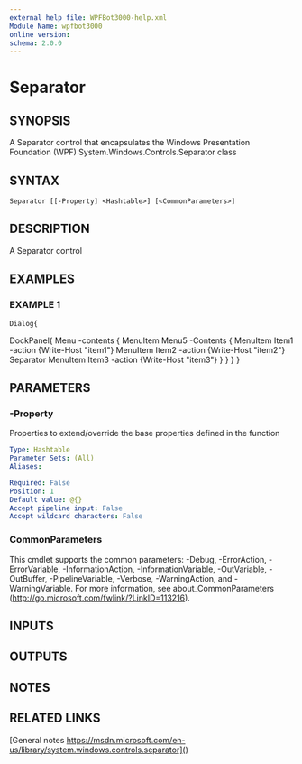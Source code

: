 ```yaml
---
external help file: WPFBot3000-help.xml
Module Name: wpfbot3000
online version:
schema: 2.0.0
---
```


# Separator

## SYNOPSIS
A Separator control that encapsulates the Windows Presentation Foundation (WPF) System.Windows.Controls.Separator class

## SYNTAX

```
Separator [[-Property] <Hashtable>] [<CommonParameters>]
```

## DESCRIPTION
A Separator control

## EXAMPLES

### EXAMPLE 1
```
Dialog{
```

DockPanel{
        Menu -contents {
            MenuItem Menu5 -Contents {
            MenuItem Item1 -action {Write-Host "item1"}
            MenuItem Item2 -action {Write-Host "item2"}
            Separator 
            MenuItem Item3 -action {Write-Host "item3"}
            }
        }
    }
}

## PARAMETERS

### -Property
Properties to extend/override the base properties defined in the function

```yaml
Type: Hashtable
Parameter Sets: (All)
Aliases:

Required: False
Position: 1
Default value: @{}
Accept pipeline input: False
Accept wildcard characters: False
```

### CommonParameters
This cmdlet supports the common parameters: -Debug, -ErrorAction, -ErrorVariable, -InformationAction, -InformationVariable, -OutVariable, -OutBuffer, -PipelineVariable, -Verbose, -WarningAction, and -WarningVariable.
For more information, see about_CommonParameters (http://go.microsoft.com/fwlink/?LinkID=113216).

## INPUTS

## OUTPUTS

## NOTES

## RELATED LINKS

[General notes	https://msdn.microsoft.com/en-us/library/system.windows.controls.separator]()

